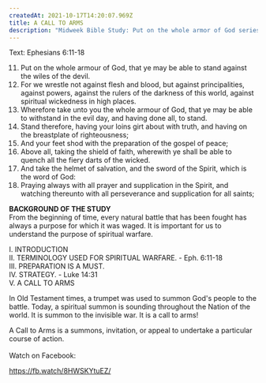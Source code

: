```yaml
---
createdAt: 2021-10-17T14:20:07.969Z
title: A CALL TO ARMS
description: "Midweek Bible Study: Put on the whole armor of God series of Bible Study."
---
```

Text: Ephesians 6:11-18

11. Put on the whole armour of God, that ye may be able to stand against the wiles of the devil.
12. For we wrestle not against flesh and blood, but against principalities, against powers, against the rulers of the darkness of this world, against spiritual wickedness in high places.
13. Wherefore take unto you the whole armour of God, that ye may be able to withstand in the evil day, and having done all, to stand.
14. Stand therefore, having your loins girt about with truth, and having on the breastplate of righteousness;
15. And your feet shod with the preparation of the gospel of peace;
16. Above all, taking the shield of faith, wherewith ye shall be able to quench all the fiery darts of the wicked.
17. And take the helmet of salvation, and the sword of the Spirit, which is the word of God:
18. Praying always with all prayer and supplication in the Spirit, and watching thereunto with all perseverance and supplication for all saints;

**BACKGROUND OF THE STUDY**\
From the beginning of time, every natural battle that has been fought has always a purpose for which it was waged. It is important for us to understand the purpose of spiritual warfare. 

I. INTRODUCTION\
II. TERMINOLOGY USED FOR SPIRITUAL WARFARE. - Eph. 6:11-18\
III. PREPARATION IS A MUST.\
IV. STRATEGY. - Luke 14:31\
V. A CALL TO ARMS

In Old Testament times, a trumpet was used to summon God's people to the battle. Today, a spiritual summon is sounding throughout the Nation of the world. It is summon to the invisible war. It is a call to arms!

A Call to Arms is a summons, invitation, or appeal to undertake a particular course of action.\
\
Watch on Facebook:

<https://fb.watch/8HWSKYtuEZ/>
